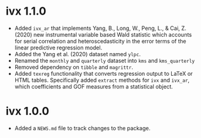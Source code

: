 # ivx 1.1.0

* Added `ivx_ar` that implements Yang, B., Long, W., Peng, L., & Cai, Z. (2020) 
new instrumental variable based  Wald statistic which accounts for serial 
correlation and heteroscedasticity in the error terms of the linear predictive regression model.
* Added the Yang et al. (2020) dataset named `ylpc`.
* Renamed the `monthly` and `quarterly` dataset into `kms` and `kms_quarterly`
* Removed dependency on `tibble` and `magrittr`.
* Added `texreg` functionality that converts regression output to LaTeX or HTML tables.
Specifically added `extract` methods for `ivx` and `ivx_ar`, which coefficients and GOF measures 
from a statistical object. 

# ivx 1.0.0

* Added a `NEWS.md` file to track changes to the package.
